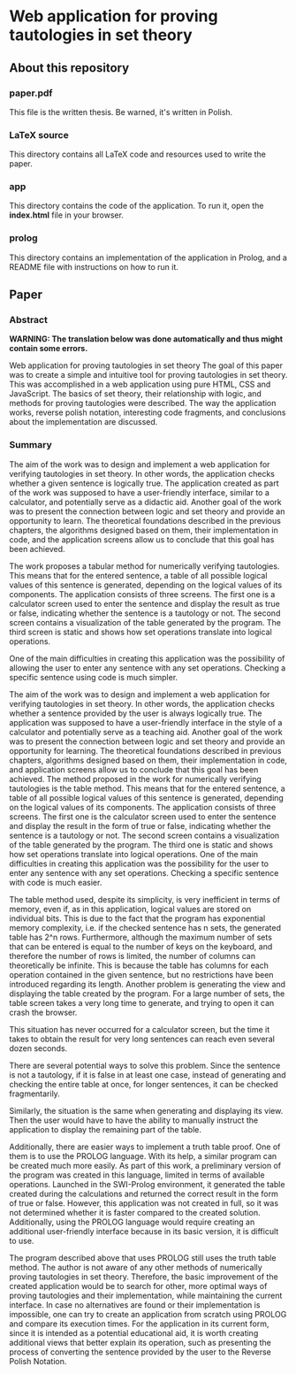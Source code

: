 
# Web application for proving tautologies in set theory

## About this repository

### paper.pdf

This file is the written thesis. Be warned, it's written in Polish.

### LaTeX source 

This directory contains all LaTeX code and resources used to write the paper.

### app

This directory contains the code of the application. To run it, open the **index.html** file in your browser.

### prolog

This directory contains an implementation of the application in Prolog, and a README file with instructions on how to run it.

## Paper

### Abstract

**WARNING: The translation below was done automatically and thus might contain some errors.**

Web application for proving tautologies in set theory
The goal of this paper was to create a simple and intuitive tool for proving tautologies in set
theory. This was accomplished in a web application using pure HTML, CSS and JavaScript.
The basics of set theory, their relationship with logic, and methods for proving tautologies
were described. The way the application works, reverse polish notation, interesting code
fragments, and conclusions about the implementation are discussed.

### Summary

The aim of the work was to design and implement a web application for verifying tautologies in set theory. In other words, the application checks whether a given sentence is logically true. The application created as part of the work was supposed to have a user-friendly interface, similar to a calculator, and potentially serve as a didactic aid. Another goal of the work was to present the connection between logic and set theory and provide an opportunity to learn. The theoretical foundations described in the previous chapters, the algorithms designed based on them, their implementation in code, and the application screens allow us to conclude that this goal has been achieved.

The work proposes a tabular method for numerically verifying tautologies. This means that for the entered sentence, a table of all possible logical values of this sentence is generated, depending on the logical values of its components. The application consists of three screens. The first one is a calculator screen used to enter the sentence and display the result as true or false, indicating whether the sentence is a tautology or not. The second screen contains a visualization of the table generated by the program. The third screen is static and shows how set operations translate into logical operations.

One of the main difficulties in creating this application was the possibility of allowing the user to enter any sentence with any set operations. Checking a specific sentence using code is much simpler.

The aim of the work was to design and implement a web application for verifying tautologies in set theory. In other words, the application checks whether a sentence provided by the user is always logically true. The application was supposed to have a user-friendly interface in the style of a calculator and potentially serve as a teaching aid. Another goal of the work was to present the connection between logic and set theory and provide an opportunity for learning. The theoretical foundations described in previous chapters, algorithms designed based on them, their implementation in code, and application screens allow us to conclude that this goal has been achieved. The method proposed in the work for numerically verifying tautologies is the table method. This means that for the entered sentence, a table of all possible logical values of this sentence is generated, depending on the logical values of its components. The application consists of three screens. The first one is the calculator screen used to enter the sentence and display the result in the form of true or false, indicating whether the sentence is a tautology or not. The second screen contains a visualization of the table generated by the program. The third one is static and shows how set operations translate into logical operations. One of the main difficulties in creating this application was the possibility for the user to enter any sentence with any set operations. Checking a specific sentence with code is much easier.

The table method used, despite its simplicity, is very inefficient in terms of memory, even if, as in this application, logical values are stored on individual bits. This is due to the fact that the program has exponential memory complexity, i.e. if the checked sentence has n sets, the generated table has 2^n rows. Furthermore, although the maximum number of sets that can be entered is equal to the number of keys on the keyboard, and therefore the number of rows is limited, the number of columns can theoretically be infinite. This is because the table has columns for each operation contained in the given sentence, but no restrictions have been introduced regarding its length. Another problem is generating the view and displaying the table created by the program. For a large number of sets, the table screen takes a very long time to generate, and trying to open it can crash the browser.

This situation has never occurred for a calculator screen, but the time it takes to obtain the result for very long sentences can reach even several dozen seconds.

There are several potential ways to solve this problem. Since the sentence is not a tautology, if it is false in at least one case, instead of generating and checking the entire table at once, for longer sentences, it can be checked fragmentarily.

Similarly, the situation is the same when generating and displaying its view. Then the user would have to have the ability to manually instruct the application to display the remaining part of the table.

Additionally, there are easier ways to implement a truth table proof. One of them is to use the PROLOG language. With its help, a similar program can be created much more easily. As part of this work, a preliminary version of the program was created in this language, limited in terms of available operations. Launched in the SWI-Prolog environment, it generated the table created during the calculations and returned the correct result in the form of true or false. However, this application was not created in full, so it was not determined whether it is faster compared to the created solution. Additionally, using the PROLOG language would require creating an additional user-friendly interface because in its basic version, it is difficult to use.

The program described above that uses PROLOG still uses the truth table method. The author is not aware of any other methods of numerically proving tautologies in set theory. Therefore, the basic improvement of the created application would be to search for other, more optimal ways of proving tautologies and their implementation, while maintaining the current interface. In case no alternatives are found or their implementation is impossible, one can try to create an application from scratch using PROLOG and compare its execution times. For the application in its current form, since it is intended as a potential educational aid, it is worth creating additional views that better explain its operation, such as presenting the process of converting the sentence provided by the user to the Reverse Polish Notation.
